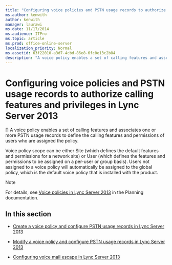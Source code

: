 ```yaml
---
title: "Configuring voice policies and PSTN usage records to authorize calling features and privileges in Lync Server 2013"
ms.author: kenwith
author: kenwith
manager: laurawi
ms.date: 11/17/2014
ms.audience: ITPro
ms.topic: article
ms.prod: office-online-server
localization_priority: Normal
ms.assetid: 63f22010-a3d7-4cbd-86e8-6fc0e13c2b84
description: "A voice policy enables a set of calling features and associates one or more PSTN usage records to define the calling features and permissions of users who are assigned the policy."
---
```


# Configuring voice policies and PSTN usage records to authorize calling features and privileges in Lync Server 2013
[]
A voice policy enables a set of calling features and associates one or more PSTN usage records to define the calling features and permissions of users who are assigned the policy. 
  
Voice policy scope can be either Site (which defines the default features and permissions for a network site) or User (which defines the features and permissions to be assigned on a per-user or group basis). Users not assigned to a voice policy will automatically be assigned to the global policy, which is the default voice policy that is installed with the product. 
  
> [!NOTE]
> For details, see [Voice policies in Lync Server 2013](voice-policies.md) in the Planning documentation. 
  
## In this section

- [Create a voice policy and configure PSTN usage records in Lync Server 2013](create-a-voice-policy-and-configure-pstn-usage-records.md)
    
- [Modify a voice policy and configure PSTN usage records in Lync Server 2013](modify-a-voice-policy-and-configure-pstn-usage-records.md)
    
- [Configuring voice mail escape in Lync Server 2013](configuring-voice-mail-escape.md)
    

